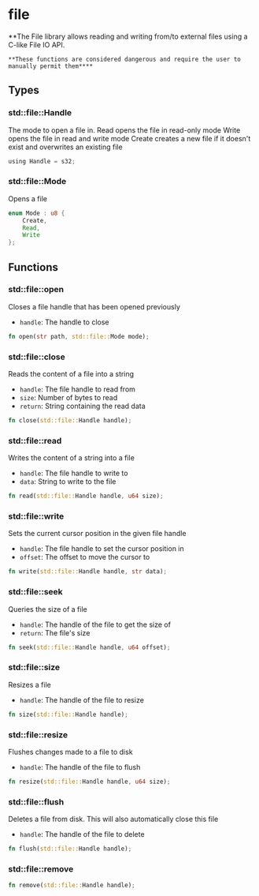 # file
**The File library allows reading and writing from/to external files using 
	a C-like File IO API.

	**These functions are considered dangerous and require the user to manually permit them****


## Types

### std::file::Handle

The mode to open a file in.
Read opens the file in read-only mode
Write opens the file in read and write mode
Create creates a new file if it doesn't exist and overwrites an existing file

```rust
using Handle = s32;
```
### std::file::Mode

Opens a file

```rust
enum Mode : u8 {
    Create,
    Read,
    Write
};
```


## Functions

### std::file::open

Closes a file handle that has been opened previously
- `handle`: The handle to close


```rust
fn open(str path, std::file::Mode mode);
```
### std::file::close

Reads the content of a file into a string
- `handle`: The file handle to read from
- `size`: Number of bytes to read
- `return`: String containing the read data


```rust
fn close(std::file::Handle handle);
```
### std::file::read

Writes the content of a string into a file
- `handle`: The file handle to write to
- `data`: String to write to the file


```rust
fn read(std::file::Handle handle, u64 size);
```
### std::file::write

Sets the current cursor position in the given file handle
- `handle`: The file handle to set the cursor position in
- `offset`: The offset to move the cursor to


```rust
fn write(std::file::Handle handle, str data);
```
### std::file::seek

Queries the size of a file
- `handle`: The handle of the file to get the size of
- `return`: The file's size


```rust
fn seek(std::file::Handle handle, u64 offset);
```
### std::file::size

Resizes a file
- `handle`: The handle of the file to resize


```rust
fn size(std::file::Handle handle);
```
### std::file::resize

Flushes changes made to a file to disk
- `handle`: The handle of the file to flush


```rust
fn resize(std::file::Handle handle, u64 size);
```
### std::file::flush

Deletes a file from disk. This will also automatically close this file
- `handle`: The handle of the file to delete


```rust
fn flush(std::file::Handle handle);
```
### std::file::remove


```rust
fn remove(std::file::Handle handle);
```
